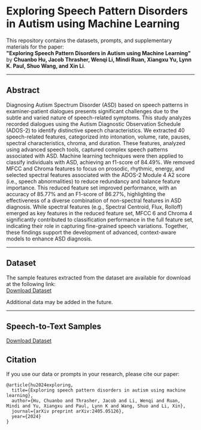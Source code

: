# Exploring Speech Pattern Disorders in Autism using Machine Learning
 
This repository contains the datasets, prompts, and supplementary materials for the paper:  
**"Exploring Speech Pattern Disorders in Autism using Machine Learning"**  
by **Chuanbo Hu, Jacob Thrasher, Wenqi Li, Mindi Ruan, Xiangxu Yu, Lynn K. Paul, Shuo Wang, and Xin Li**.

---

## Abstract

Diagnosing Autism Spectrum Disorder (ASD) based on speech patterns in examiner-patient dialogues presents significant challenges due to the subtle and varied nature of speech-related symptoms. This study analyzes recorded dialogues using the Autism Diagnostic Observation Schedule (ADOS-2) to identify distinctive speech characteristics. We extracted 40 speech-related features, categorized into intonation, volume, rate, pauses, spectral characteristics, chroma, and duration. These features, analyzed using advanced speech tools, captured complex speech patterns associated with ASD. Machine learning techniques were then applied to classify individuals with ASD, achieving an f1-score of 84.49%. We removed MFCC and Chroma features to focus on prosodic, rhythmic, energy, and selected spectral features associated with the ADOS-2 Module 4 A2 score (i.e., speech abnormalities) to reduce redundancy and balance feature importance. This reduced feature set improved performance, with an accuracy of 85.77% and an F1-score of 86.27%, highlighting the effectiveness of a diverse combination of non-spectral features in ASD diagnosis. While spectral features (e.g., Spectral Centroid, Flux, Rolloff)  emerged as key features in the reduced feature set, MFCC 6 and Chroma 4 significantly contributed to classification performance in the full feature set, indicating their role in capturing fine-grained speech variations. Together, these findings support the development of advanced, context-aware models to enhance ASD diagnosis.

---

## Dataset

The sample features extracted from the dataset are available for download at the following link:  
[Download Dataset](https://drive.google.com/file/d/10KCjexmi30uL46elPi9TaxqClwBKNCih/view?usp=sharing)

Additional data may be added in the future.  

---

## Speech-to-Text Samples

[Download Dataset](https://drive.google.com/file/d/194Oh-6jr-8Wbb9qUCt2HieMeUV8Pwwuu/view)


## Citation
If you use our data or prompts in your research, please cite our paper:
```text
@article{hu2024exploring,
  title={Exploring speech pattern disorders in autism using machine learning},
  author={Hu, Chuanbo and Thrasher, Jacob and Li, Wenqi and Ruan, Mindi and Yu, Xiangxu and Paul, Lynn K and Wang, Shuo and Li, Xin},
  journal={arXiv preprint arXiv:2405.05126},
  year={2024}
}
```
